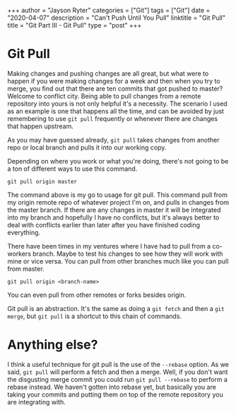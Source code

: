 +++
author = "Jayson Ryter"
categories = ["Git"]
tags = ["Git"]
date = "2020-04-07"
description = "Can't Push Until You Pull"
linktitle = "Git Pull"
title = "Git Part III - Git Pull"
type = "post"
+++

# Git Pull

Making changes and pushing changes are all great, but what were to happen if you were making changes for a week and then when you try to merge, you find out 
that there are ten commits that got pushed to master? Welcome to conflict city. Being able to pull changes from a remote repository into yours is not only 
helpful it's a necessity. The scenario I used as an example is one that happens all the time, and can be avoided by just remembering to use `git pull` frequently or 
whenever there are changes that happen upstream. 

As you may have guessed already, `git pull` takes changes from another repo or local branch and pulls it into our working copy. 

Depending on where you work or what you're doing, there's not going to be a ton of different ways to use this command. 

`git pull origin master`

The command above is my go to usage for git pull. This command pull from my origin remote repo of whatever project I'm on, and pulls in changes from the master branch. 
If there are any changes in master it will be integrated into my branch and hopefully I have no conflicts, but it's always better to deal with conflicts earlier than
later after you have finished coding everything. 

There have been times in my ventures where I have had to pull from a co-workers branch. Maybe to test his changes to see how they will work with mine or vice versa. You
can pull from other branches much like you can pull from master. 

`git pull origin <branch-name>`

You can even pull from other remotes or forks besides origin.

Git pull is an abstraction. It's the same as doing a `git fetch` and then a `git merge`, but `git pull` is a shortcut to this chain of commands. 

# Anything else? 

I think a useful technique for git pull is the use of the `--rebase` option. As we said, `git pull` will perform a fetch and then a merge. Well, if you don't want
the disgusting merge commit you could run `git pull --rebase` to perform a rebase instead. We haven't gotten into rebase yet, but basically you are taking your 
commits and putting them on top of the remote repository you are integrating with.  
